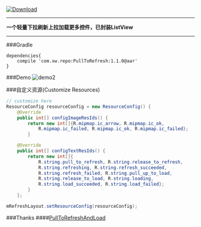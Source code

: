 [![Download](https://api.bintray.com/packages/woxingxiao/maven/PullToRefreshAndLoadMore/images/download.svg)](https://bintray.com/woxingxiao/maven/PullToRefreshAndLoadMore/_latestVersion)

****
**一个轻量下拉刷新上拉加载更多控件，已封装ListView**
****
###Gradle
```groove
dependencies{
    compile 'com.xw.repo:PullToRefresh:1.1.0@aar'
}
```

###Demo
![demo2](https://github.com/woxingxiao/PullToRefreshAndLoadMore/blob/master/screenshots/demo2.gif)


###自定义资源(Customize Resources)
```java
// customize here
ResourceConfig resourceConfig = new ResourceConfig() {
    @Override
    public int[] configImageResIds() {
        return new int[]{R.mipmap.ic_arrow, R.mipmap.ic_ok,
            R.mipmap.ic_failed, R.mipmap.ic_ok, R.mipmap.ic_failed};
        }

    @Override
    public int[] configTextResIds() {
        return new int[]{
            R.string.pull_to_refresh, R.string.release_to_refresh,
            R.string.refreshing, R.string.refresh_succeeded,
            R.string.refresh_failed, R.string.pull_up_to_load,
            R.string.release_to_load, R.string.loading,
            R.string.load_succeeded, R.string.load_failed};
        }
    };

mRefreshLayout.setResourceConfig(resourceConfig);
```

###Thanks
####[PullToRefreshAndLoad](https://github.com/jingchenUSTC/PullToRefreshAndLoad)